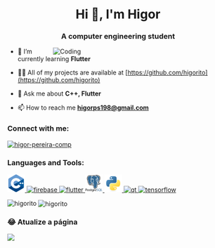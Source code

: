 <h1 align="center">Hi 👋, I'm Higor</h1>
<h3 align="center">A computer engineering student</h3>

<img align="right" alt="Coding" width="400" src="https://gifs.eco.br/wp-content/uploads/2022/09/gifs-de-pessoas-digitando-28.gif">

- 🌱 I’m currently learning **Flutter**

- 👨‍💻 All of my projects are available at [https://github.com/higorito](https://github.com/higorito)

- 💬 Ask me about **C++, Flutter**

- 📫 How to reach me **higorps198@gmail.com**

<h3 align="left">Connect with me:</h3>
<p align="left">
<a href="https://linkedin.com/in/higor-pereira-comp" target="blank"><img align="center" src="https://raw.githubusercontent.com/rahuldkjain/github-profile-readme-generator/master/src/images/icons/Social/linked-in-alt.svg" alt="higor-pereira-comp" height="30" width="40" /></a>
</p>

<h3 align="left">Languages and Tools:</h3>
<p align="left">  <a href="https://www.w3schools.com/cpp/" target="_blank" rel="noreferrer"> <img src="https://raw.githubusercontent.com/devicons/devicon/master/icons/cplusplus/cplusplus-original.svg" alt="cplusplus" width="40" height="40"/> </a> <a href="https://firebase.google.com/" target="_blank" rel="noreferrer"> <img src="https://www.vectorlogo.zone/logos/firebase/firebase-icon.svg" alt="firebase" width="40" height="40"/> </a> <a href="https://flutter.dev" target="_blank" rel="noreferrer"> <img src="https://www.vectorlogo.zone/logos/flutterio/flutterio-icon.svg" alt="flutter" width="40" height="40"/>  <a href="https://www.postgresql.org" target="_blank" rel="noreferrer"> <img src="https://raw.githubusercontent.com/devicons/devicon/master/icons/postgresql/postgresql-original-wordmark.svg" alt="postgresql" width="40" height="40"/> </a> <a href="https://www.python.org" target="_blank" rel="noreferrer"> <img src="https://raw.githubusercontent.com/devicons/devicon/master/icons/python/python-original.svg" alt="python" width="40" height="40"/> </a> <a href="https://www.qt.io/" target="_blank" rel="noreferrer"> <img src="https://upload.wikimedia.org/wikipedia/commons/0/0b/Qt_logo_2016.svg" alt="qt" width="40" height="40"/>  <a href="https://www.tensorflow.org" target="_blank" rel="noreferrer"> <img src="https://www.vectorlogo.zone/logos/tensorflow/tensorflow-icon.svg" alt="tensorflow" width="40" height="40"/> </a> </p>

<p><img align="left" src="https://github-readme-stats.vercel.app/api/top-langs?username=higorito&show_icons=true&theme=dracula&locale=en&layout=compact" alt="higorito" /></p>

<p>&nbsp;<img align="center" src="https://github-readme-stats.vercel.app/api?username=higorito&show_icons=true&theme=dracula&locale=en" alt="higorito" /></p>

### 😂 Atualize a página
<img src="http://lorempixel.com.br/512/400" width="512px"/>
